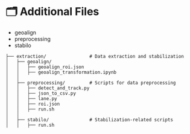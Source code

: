 # 🗂️ Additional Files
- geoalign
- preprocessing             
- stabilo

```DroneTrack/
├── extraction/                # Data extraction and stabilization
│   ├── geoalign/
│   │   ├── geoalign_roi.json
│   │   ├── geoalign_transformation.ipynb
│   │
│   ├── preprocessing/         # Scripts for data preprocessing
│   │   ├── detect_and_track.py
│   │   ├── json_to_csv.py             
│   │   ├── lane.py
│   │   ├── roi.json
│   │   ├── run.sh
│   │
│   ├── stabilo/               # Stabilization-related scripts
│   │   ├── run.sh
```
